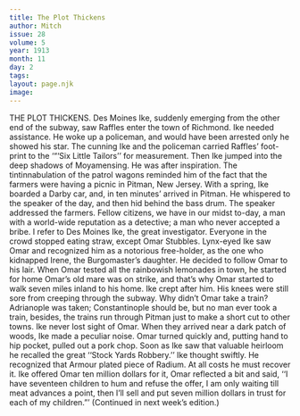 ```yaml
---
title: The Plot Thickens
author: Mitch
issue: 28
volume: 5
year: 1913
month: 11
day: 2
tags:
layout: page.njk
image:
---
```

THE PLOT THICKENS.    Des Moines Ike, suddenly emerging from the other end of the subway, saw Raffles enter the town of Richmond. Ike needed assistance. He woke up a policeman, and would have been arrested only he showed his star. The cunning Ike and the policeman carried Raffles’ foot-print to the ‘“‘Six Little Tailors’’ for measurement. Then Ike jumped into the deep shadows of Moyamensing. He was after inspiration. The tintinnabulation of the patrol wagons reminded him of the fact that the farmers were having a picnic in Pitman, New Jersey. With a spring, Ike boarded a Darby car, and, in ten minutes’ arrived in Pitman. He whispered to the speaker of the day, and then hid behind the bass drum. The speaker addressed the farmers. Fellow citizens, we have in our midst to-day, a man with a world-wide reputation as a detective; a man who never accepted a bribe. I refer to Des Moines Ike, the great investigator. Everyone in the crowd stopped eating straw, except Omar Stubbles. Lynx-eyed Ike saw Omar and recognized him as a notorious free-holder, as the one who kidnapped Irene, the Burgomaster’s daughter. He decided to follow Omar to his lair. When Omar tested all the rainbowish lemonades in town, he started for home Omar’s old mare was on strike, and that’s why Omar started to walk seven miles inland to his home. Ike crept after him. His knees were still sore from creeping through the subway. Why didn’t Omar take a train? Adrianople was taken; Constantinople should be, but no man ever took a train, besides, the trains run through Pitman just to make a short cut to other towns. Ike never lost sight of Omar. When they arrived near a dark patch of woods, Ike made a peculiar noise. Omar turned quickly and, putting hand to hip pocket, pulled out a pork chop. Soon as Ike saw that valuable heirloom he recalled the great ‘‘Stock Yards Robbery.’’ Ike thought swiftly. He recognized that Armour plated piece of Radium. At all costs he must recover it. Ike offered Omar ten million dollars for it, Omar reflected a bit and said, ‘‘I have seventeen children to hum and refuse the offer, I am only waiting till meat advances a point, then I’ll sell and put seven million dollars in trust for each of my children.”’ (Continued in next week’s edition.) 
